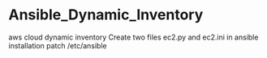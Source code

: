 # Ansible_Dynamic_Inventory
aws cloud dynamic inventory
Create two files ec2.py and ec2.ini in ansible installation patch /etc/ansible
